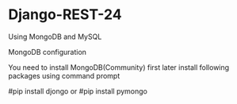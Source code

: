 # Django-REST-24

Using MongoDB and MySQL

MongoDB configuration

You need to install MongoDB(Community) first later install following packages using command prompt

#pip install djongo 
or
#pip install pymongo
